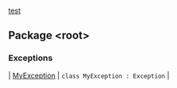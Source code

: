 [test](../index.md)

## Package &lt;root&gt;

### Exceptions

| [MyException](-my-exception/index.md) | `class MyException : Exception` |

